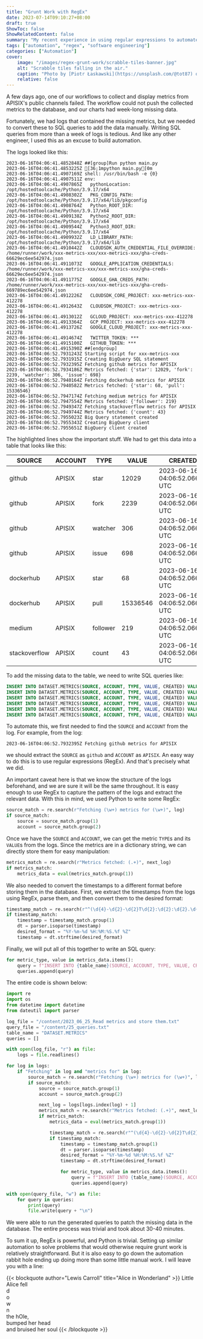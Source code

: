 ```yaml
---
title: "Grunt Work with RegEx"
date: 2023-07-14T09:10:27+08:00
draft: true
ShowToc: false
ShowRelatedContent: false
summary: "My recent experience in using regular expressions to automate a menial task."
tags: ["automation", "regex", "software engineering"]
categories: ["Automation"]
cover:
    image: "/images/regex-grunt-work/scrabble-tiles-banner.jpg"
    alt: "Scrabble tiles falling in the air."
    caption: "Photo by [Piotr Łaskawski](https://unsplash.com/@tot87) on [Unsplash](https://unsplash.com/photos/gL7oJLJOb_I)"
    relative: false
---
```


A few days ago, one of our workflows to collect and display metrics from APISIX's public channels failed. The workflow could not push the collected metrics to the database, and our charts had week-long missing data.

Fortunately, we had logs that contained the missing metrics, but we needed to convert these to SQL queries to add the data manually. Writing SQL queries from more than a week of logs is tedious. And like any other engineer, I used this as an excuse to build automation.

The logs looked like this:

```text {hl_lines=["24-31"]}
2023-06-16T04:06:41.4852848Z ##[group]Run python main.py
2023-06-16T04:06:41.4853225Z [36;1mpython main.py[0m
2023-06-16T04:06:41.4907169Z shell: /usr/bin/bash -e {0}
2023-06-16T04:06:41.4907511Z env:
2023-06-16T04:06:41.4907865Z   pythonLocation: /opt/hostedtoolcache/Python/3.9.17/x64
2023-06-16T04:06:41.4908302Z   PKG_CONFIG_PATH: /opt/hostedtoolcache/Python/3.9.17/x64/lib/pkgconfig
2023-06-16T04:06:41.4908764Z   Python_ROOT_DIR: /opt/hostedtoolcache/Python/3.9.17/x64
2023-06-16T04:06:41.4909138Z   Python2_ROOT_DIR: /opt/hostedtoolcache/Python/3.9.17/x64
2023-06-16T04:06:41.4909544Z   Python3_ROOT_DIR: /opt/hostedtoolcache/Python/3.9.17/x64
2023-06-16T04:06:41.4909932Z   LD_LIBRARY_PATH: /opt/hostedtoolcache/Python/3.9.17/x64/lib
2023-06-16T04:06:41.4910442Z   CLOUDSDK_AUTH_CREDENTIAL_FILE_OVERRIDE: /home/runner/work/xxx-metrics-xxx/xxx-metrics-xxx/gha-creds-66629ec6ee542974.json
2023-06-16T04:06:41.4911073Z   GOOGLE_APPLICATION_CREDENTIALS: /home/runner/work/xxx-metrics-xxx/xxx-metrics-xxx/gha-creds-66629ec6ee542974.json
2023-06-16T04:06:41.4911775Z   GOOGLE_GHA_CREDS_PATH: /home/runner/work/xxx-metrics-xxx/xxx-metrics-xxx/gha-creds-669789ec6ee542974.json
2023-06-16T04:06:41.4912226Z   CLOUDSDK_CORE_PROJECT: xxx-metrics-xxx-412278
2023-06-16T04:06:41.4912643Z   CLOUDSDK_PROJECT: xxx-metrics-xxx-412278
2023-06-16T04:06:41.4913012Z   GCLOUD_PROJECT: xxx-metrics-xxx-412278
2023-06-16T04:06:41.4913364Z   GCP_PROJECT: xxx-metrics-xxx-412278
2023-06-16T04:06:41.4913726Z   GOOGLE_CLOUD_PROJECT: xxx-metrics-xxx-412278
2023-06-16T04:06:41.4914674Z   TWITTER_TOKEN: ***
2023-06-16T04:06:41.4915100Z   GITHUB_TOKEN: ***
2023-06-16T04:06:41.4915390Z ##[endgroup]
2023-06-16T04:06:52.7931243Z Starting script for xxx-metrics-xxx
2023-06-16T04:06:52.7931915Z Creating BigQuery SQL statement
2023-06-16T04:06:52.7932395Z Fetching github metrics for APISIX
2023-06-16T04:06:52.7934186Z Metrics fetched: {'star': 12029, 'fork': 2239, 'watcher': 306, 'issue': 698}
2023-06-16T04:06:52.7940164Z Fetching dockerhub metrics for APISIX
2023-06-16T04:06:52.7940582Z Metrics fetched: {'star': 68, 'pull': 15336546}
2023-06-16T04:06:52.7947174Z Fetching medium metrics for APISIX
2023-06-16T04:06:52.7947554Z Metrics fetched: {'follower': 219}
2023-06-16T04:06:52.7949347Z Fetching stackoverflow metrics for APISIX
2023-06-16T04:06:52.7949744Z Metrics fetched: {'count': 43}
2023-06-16T04:06:52.7955023Z Big Query statement created
2023-06-16T04:06:52.7955343Z Creating BigQuery client
2023-06-16T04:06:52.7955651Z BigQuery client created
```

The highlighted lines show the important stuff. We had to get this data into a table that looks like this:

| SOURCE        | ACCOUNT | TYPE     | VALUE    | CREATED                       |
|---------------|---------|----------|----------|-------------------------------|
| github        | APISIX  | star     | 12029    | 2023-06-16 04:06:52.06614 UTC |
| github        | APISIX  | fork     | 2239     | 2023-06-16 04:06:52.06614 UTC |
| github        | APISIX  | watcher  | 306      | 2023-06-16 04:06:52.06614 UTC |
| github        | APISIX  | issue    | 698      | 2023-06-16 04:06:52.06614 UTC |
| dockerhub     | APISIX  | star     | 68       | 2023-06-16 04:06:52.06614 UTC |
| dockerhub     | APISIX  | pull     | 15336546 | 2023-06-16 04:06:52.06614 UTC |
| medium        | APISIX  | follower | 219      | 2023-06-16 04:06:52.06614 UTC |
| stackoverflow | APISIX  | count    | 43       | 2023-06-16 04:06:52.06614 UTC |

To add the missing data to the table, we need to write SQL queries like:

```sql
INSERT INTO DATASET.METRICS(SOURCE, ACCOUNT, TYPE, VALUE, CREATED) VALUES ('github', 'APISIX', 'star', 12029, '2023-06-16 04:06:52.793239 UTC');
INSERT INTO DATASET.METRICS(SOURCE, ACCOUNT, TYPE, VALUE, CREATED) VALUES ('github', 'APISIX', 'fork', 2239, '2023-06-16 04:06:52.793239 UTC');
INSERT INTO DATASET.METRICS(SOURCE, ACCOUNT, TYPE, VALUE, CREATED) VALUES ('github', 'APISIX', 'watcher', 306, '2023-06-16 04:06:52.793239 UTC');
INSERT INTO DATASET.METRICS(SOURCE, ACCOUNT, TYPE, VALUE, CREATED) VALUES ('github', 'APISIX', 'issue', 698, '2023-06-16 04:06:52.793239 UTC');
INSERT INTO DATASET.METRICS(SOURCE, ACCOUNT, TYPE, VALUE, CREATED) VALUES ('dockerhub', 'APISIX', 'star', 68, '2023-06-16 04:06:52.794016 UTC');
INSERT INTO DATASET.METRICS(SOURCE, ACCOUNT, TYPE, VALUE, CREATED) VALUES ('dockerhub', 'APISIX', 'pull', 15336546, '2023-06-16 04:06:52.794016 UTC');
```

To automate this, we first needed to find the `SOURCE` and `ACCOUNT` from the log. For example, from the log:

```text
2023-06-16T04:06:52.7932395Z Fetching github metrics for APISIX
```

we should extract the `SOURCE` as `github` and `ACCOUNT` as `APISIX`. An easy way to do this is to use regular expressions (RegEx). And that's precisely what we did.

An important caveat here is that we know the structure of the logs beforehand, and we are sure it will be the same throughout. It is easy enough to use RegEx to capture the pattern of the logs and extract the relevant data. With this in mind, we used Python to write some RegEx:

```python
source_match = re.search(r"Fetching (\w+) metrics for (\w+)", log)
if source_match:
    source = source_match.group(1)
    account = source_match.group(2)
```

Once we have the `SOURCE` and `ACCOUNT`, we can get the metric `TYPE`s and its `VALUE`s from the logs. Since the metrics are in a dictionary string, we can directly store them for easy manipulation:

```python
metrics_match = re.search(r"Metrics fetched: (.+)", next_log)
if metrics_match:
    metrics_data = eval(metrics_match.group(1))
```

We also needed to convert the timestamps to a different format before storing them in the database. First, we extract the timestamps from the logs using RegEx, parse them, and then convert them to the desired format:

```python
timestamp_match = re.search(r"^(\d{4}-\d{2}-\d{2}T\d{2}:\d{2}:\d{2}.\d{7}Z)", log)
if timestamp_match:
    timestamp = timestamp_match.group(1)
    dt = parser.isoparse(timestamp)
    desired_format = "%Y-%m-%d %H:%M:%S.%f %Z"
    timestamp = dt.strftime(desired_format)
```

Finally, we will put all of this together to write an SQL query:

```python
for metric_type, value in metrics_data.items():
    query = f"INSERT INTO {table_name}(SOURCE, ACCOUNT, TYPE, VALUE, CREATED) VALUES ('{source}', '{account}', '{metric_type}', {value}, '{timestamp}');"
    queries.append(query)
```
The entire code is shown below:

```python
import re
import os
from datetime import datetime
from dateutil import parser

log_file = "/content/2023_06_25_Read metrics and store them.txt"
query_file = "/content/25_queries.txt"
table_name = "DATASET.METRICS"
queries = []

with open(log_file, "r") as file:
    logs = file.readlines()

for log in logs:
    if "Fetching" in log and "metrics for" in log:
        source_match = re.search(r"Fetching (\w+) metrics for (\w+)", log)
        if source_match:
            source = source_match.group(1)
            account = source_match.group(2)

            next_log = logs[logs.index(log) + 1]
            metrics_match = re.search(r"Metrics fetched: (.+)", next_log)
            if metrics_match:
                metrics_data = eval(metrics_match.group(1))

                timestamp_match = re.search(r"^(\d{4}-\d{2}-\d{2}T\d{2}:\d{2}:\d{2}.\d{7}Z)", log)
                if timestamp_match:
                    timestamp = timestamp_match.group(1)
                    dt = parser.isoparse(timestamp)
                    desired_format = "%Y-%m-%d %H:%M:%S.%f %Z"
                    timestamp = dt.strftime(desired_format)

                    for metric_type, value in metrics_data.items():
                        query = f"INSERT INTO {table_name}(SOURCE, ACCOUNT, TYPE, VALUE, CREATED) VALUES ('{source}', '{account}', '{metric_type}', {value}, '{timestamp}');"
                        queries.append(query)

with open(query_file, "w") as file:
    for query in queries:
        print(query)
        file.write(query + "\n")
```

We were able to run the generated queries to patch the missing data in the database. The entire process was trivial and took about 30-40 minutes.

To sum it up, RegEx is powerful, and Python is trivial. Setting up similar automation to solve problems that would otherwise require grunt work is relatively straightforward. But it is also easy to go down the automation rabbit hole ending up doing more than some little manual work. I will leave you with a line:

{{< blockquote author="Lewis Carroll" title="Alice in Wonderland" >}}
Little Alice fell\
d\
o\
w\
n\
the hOle,\
bumped her head\
and bruised her soul
{{< /blockquote >}}
